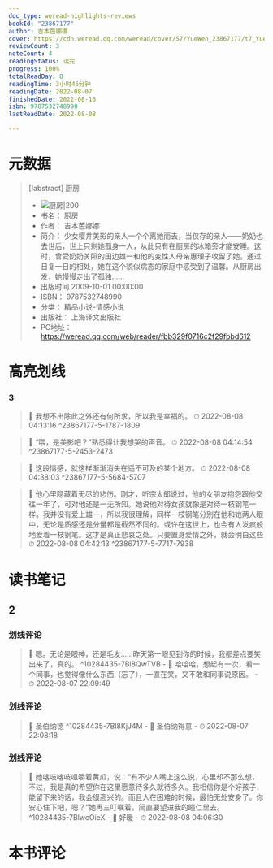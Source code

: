 ```yaml
---
doc_type: weread-highlights-reviews
bookId: "23867177"
author: 吉本芭娜娜
cover: https://cdn.weread.qq.com/weread/cover/57/YueWen_23867177/t7_YueWen_23867177.jpg
reviewCount: 3
noteCount: 4
readingStatus: 读完
progress: 100%
totalReadDay: 8
readingTime: 3小时46分钟
readingDate: 2022-08-07
finishedDate: 2022-08-16
isbn: 9787532748990
lastReadDate: 2022-08-08

---
```

# 元数据
> [!abstract] 厨房
> - ![ 厨房|200](https://cdn.weread.qq.com/weread/cover/57/YueWen_23867177/t7_YueWen_23867177.jpg)
> - 书名： 厨房
> - 作者： 吉本芭娜娜
> - 简介： 少女樱井美影的亲人一个个离她而去，当仅存的亲人——奶奶也去世后，世上只剩她孤身一人，从此只有在厨房的冰箱旁才能安睡。这时，曾受奶奶关照的田边雄一和他的变性人母亲惠理子收留了她。通过日复一日的相处，她在这个貌似病态的家庭中感受到了温馨。从厨房出发，她慢慢走出了孤独……
> - 出版时间 2009-10-01 00:00:00
> - ISBN： 9787532748990
> - 分类： 精品小说-情感小说
> - 出版社： 上海译文出版社
> - PC地址：https://weread.qq.com/web/reader/fbb329f0716c2f29fbbd612

# 高亮划线

### 3

> 📌 我想不出除此之外还有何所求，所以我是幸福的。 
> ⏱ 2022-08-08 04:13:16 ^23867177-5-1787-1809

> 📌 “喂，是美影吧？”熟悉得让我想哭的声音。 
> ⏱ 2022-08-08 04:14:54 ^23867177-5-2453-2473

> 📌 这段情感，就这样渐渐消失在遥不可及的某个地方。 
> ⏱ 2022-08-08 04:38:03 ^23867177-5-5684-5707

> 📌 他心里隐藏着无尽的悲伤。刚才，听宗太郎说过，他的女朋友抱怨跟他交往一年了，可对他还是一无所知。她说他对待女孩就像是对待一枝钢笔一样。我并没有爱上雄一，所以我很理解，同样一枝钢笔分别在他和她两人眼中，无论是质感还是分量都是截然不同的。或许在这世上，也会有人发疯般地爱着一枝钢笔。这才是真正悲哀之处。只要置身爱情之外，就会明白这些 
> ⏱ 2022-08-08 04:42:13 ^23867177-5-7717-7938

# 读书笔记

## 2

### 划线评论
> 📌 嗯。无论是眼神，还是毛发……昨天第一眼见到你的时候，我都差点要笑出来了，真的。  ^10284435-7Bl8QwTVB
    - 💭 哈哈哈，想起有一次，看一个同事，也觉得像什么东西（忘了），一直在笑，又不敢和同事说原因。
    - ⏱ 2022-08-07 22:09:49

### 划线评论
> 📌 圣伯纳德  ^10284435-7Bl8KjJ4M
    - 💭 圣伯纳得意
    - ⏱ 2022-08-07 22:08:18

### 划线评论
> 📌 她喀吱喀吱咀嚼着黄瓜，说：“有不少人嘴上这么说，心里却不那么想，不过，我是真的希望你在这里愿意待多久就待多久。我相信你是个好孩子，能留下来的话，我会很高兴的。而且人在困难的时候，最怕无处安身了。你安心住下吧，嗯？”她再三叮嘱着，简直要望进我的瞳仁里去。  ^10284435-7BlwcOieX
    - 💭 好暖
    - ⏱ 2022-08-08 04:06:30
   
# 本书评论
